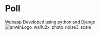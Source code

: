 # Poll

Webapp Developed using python and Django
![anwinLogo_waifu2x_photo_noise3_scale](https://github.com/Lyle-Robertson/Poll/assets/113390315/050f8574-7460-4db2-be0f-c79f8e047fef)
